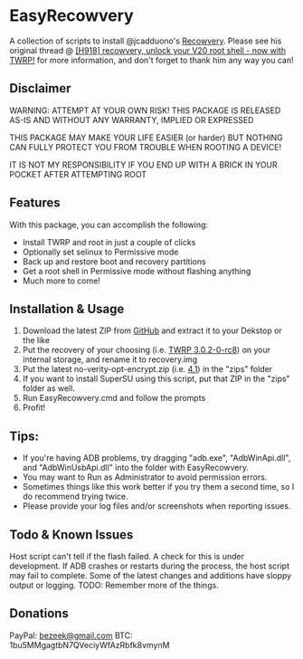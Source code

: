# EasyRecowvery
A collection of scripts to install @jcadduono's [Recowvery](https://github.com/jcadduono/android_external_dirtycow).
Please see his original thread @ [[H918] recowvery, unlock your V20 root shell - now with TWRP!](http://forum.xda-developers.com/v20/development/h918-recowvery-unlock-v20-root-shell-t3490594) for more information, and don't forget to thank him any way you can!

## Disclaimer

WARNING: ATTEMPT AT YOUR OWN RISK! THIS PACKAGE IS RELEASED AS-IS AND WITHOUT ANY WARRANTY, IMPLIED OR EXPRESSED

THIS PACKAGE MAY MAKE YOUR LIFE EASIER (or harder) BUT NOTHING CAN FULLY PROTECT YOU FROM TROUBLE WHEN ROOTING A DEVICE!

IT IS NOT MY RESPONSIBILITY IF YOU END UP WITH A BRICK IN YOUR POCKET AFTER ATTEMPTING ROOT

## Features
With this package, you can accomplish the following:
- Install TWRP and root in just a couple of clicks
- Optionally set selinux to Permissive mode
- Back up and restore boot and recovery partitions
- Get a root shell in Permissive mode without flashing anything
- Much more to come!

## Installation & Usage
1. Download the latest ZIP from [GitHub](https://github.com/bziemek/EasyRecowvery/releases) and extract it to your Dekstop or the like
2. Put the recovery of your choosing (i.e. [TWRP 3.0.2-0-rc8](https://build.nethunter.com/test-builds/twrp/lge/twrp-3.0.2-0-rc8-h918.img)) on your internal storage, and rename it to recovery.img
3. Put the latest no-verity-opt-encrypt.zip (i.e. [4.1](https://build.nethunter.com/android-tools/no-verity-opt-encrypt/no-verity-opt-encrypt-4.1.zip)) in the "zips" folder
4. If you want to install SuperSU using this script, put that ZIP in the "zips" folder as well.
5. Run EasyRecowvery.cmd and follow the prompts
6. Profit!

## Tips:
- If you're having ADB problems, try dragging "adb.exe", "AdbWinApi.dll", and "AdbWinUsbApi.dll" into the folder with EasyRecowvery.
- You may want to Run as Administrator to avoid permission errors.
- Sometimes things like this work better if you try them a second time, so I do recommend trying twice.
- Please provide your log files and/or screenshots when reporting issues.

## Todo & Known Issues
Host script can't tell if the flash failed. A check for this is under development.
If ADB crashes or restarts during the process, the host script may fail to complete.
Some of the latest changes and additions have sloppy output or logging.
TODO: Remember more of the things.

## Donations
PayPal: bezeek@gmail.com
BTC: 1bu5MMgagtbN7QVeciyWfAzRbfk8vmynM
